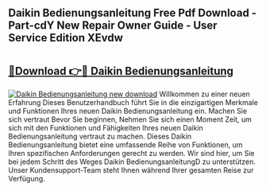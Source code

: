 ## Daikin Bedienungsanleitung Free Pdf Download - Part-cdY New Repair Owner Guide - User Service Edition XEvdw

# <h2><a href="http://df5iw97.blite.top/?on=Daikin+Bedienungsanleitung">🔗Download 👉🔴 Daikin Bedienungsanleitung</a></h2>

[![Daikin Bedienungsanleitung new download](https://i.imgur.com/lujVjoI.png)](http://df5iw97.blite.top/?on=Daikin+Bedienungsanleitung)
Willkommen zu einer neuen Erfahrung Dieses Benutzerhandbuch führt Sie in die einzigartigen Merkmale und Funktionen Ihres neuen Daikin Bedienungsanleitung ein. Machen Sie sich vertraut Bevor Sie beginnen, Nehmen Sie sich einen Moment Zeit, um sich mit den Funktionen und Fähigkeiten Ihres neuen Daikin Bedienungsanleitung vertraut zu machen. Dieses Daikin Bedienungsanleitung bietet eine umfassende Reihe von Funktionen, um Ihren spezifischen Anforderungen gerecht zu werden. Wir sind hier, um Sie bei jedem Schritt des Weges Daikin BedienungsanleitungD zu unterstützen. Unser Kundensupport-Team steht Ihnen während Ihrer gesamten Reise zur Verfügung.
